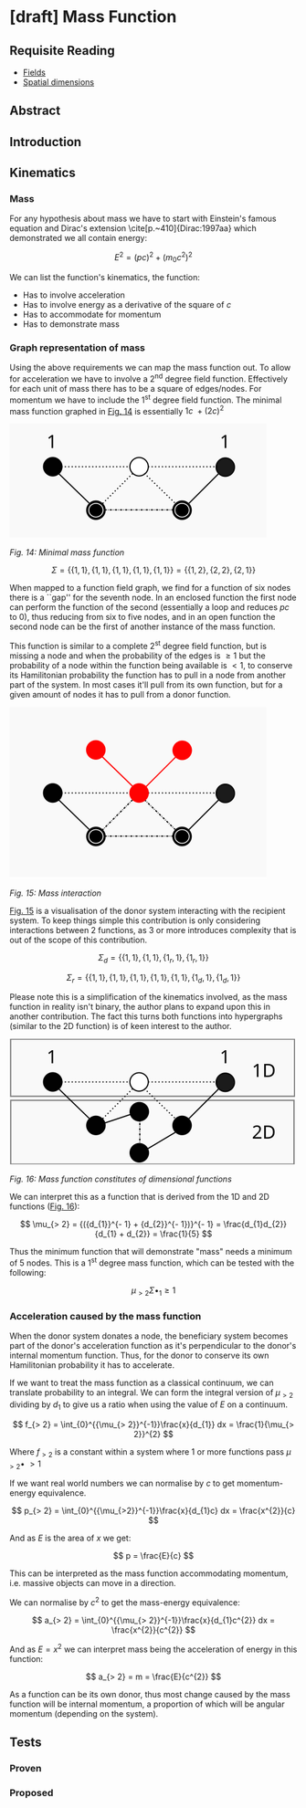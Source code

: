 
<script type="text/javascript" id="MathJax-script" async
  src="https://cdn.jsdelivr.net/npm/mathjax@3/es5/tex-mml-chtml.js">
</script>

# [draft] Mass Function

## Requisite Reading

- [Fields](./fields)
- [Spatial dimensions](./spatial-dimensions)

## Abstract


## Introduction


## Kinematics

### Mass

For any hypothesis about mass we have to start with
Einstein's famous equation and Dirac's extension \cite[p.~410]{Dirac:1997aa}
which demonstrated we all contain energy:

$$
  E^{2} = {(pc)}^{2} + {(m_{0}c^{2})}^{2}
$$

We can list the function's kinematics, the function:


- Has to involve acceleration
- Has to involve energy as a derivative of the square of $c$
- Has to accommodate for momentum
- Has to demonstrate mass


### Graph representation of mass

Using the above requirements we can map the mass function out. To allow
for acceleration we have to involve a 2<sup>nd</sup> degree field
function. Effectively for each unit of mass there has to be a square of
edges/nodes. For momentum we have to include the 1<sup>st</sup>
degree field function. The minimal mass function graphed in 
[Fig. 14](#mass) is essentially $1c\  + ({2c})^{2}$

<a name="mass">![Minimal mass function](./figures/fig14.svg)</a>

*Fig. 14: Minimal mass function*

$$
  \Sigma = \{\{ 1,1\},\{ 1,1\},\{ 1,1\},\{ 1,1\},\{ 1,1\}\} = \{\{ 1,2\},\{ 2,2\},\{ 2,1\}\}
$$

When mapped to a function field graph, we find for a function of six
nodes there is a ``gap'' for the seventh node. In an enclosed function
the first node can perform the function of the second (essentially a
loop and reduces $pc$ to 0), thus reducing from six to five nodes, and
in an open function the second node can be the first of another instance
of the mass function.

This function is similar to a complete 2<sup>st</sup> degree
field function, but is missing a node and when the probability of the
edges is $\geq 1$ but the probability of a node within the function
being available is $< 1$, to conserve its Hamilitonian probability the
function has to pull in a node from another part of the system. In most
cases it'll pull from its own function, but for a given amount of nodes
it has to pull from a donor function.

<a name="mass2">![Mass interaction](./figures/fig15.svg)</a>

*Fig. 15: Mass interaction*

[Fig. 15](#mass2) is a visualisation of the donor system interacting with the
recipient system. To keep things simple this contribution is only considering
interactions between 2 functions, as 3 or more introduces complexity
that is out of the scope of this contribution.

$$
  \Sigma_{d} = \{\{ 1,1\},\{ 1,1\},\{ 1_{r},1\},\{ 1_{r},1\}\}
$$

$$
  \Sigma_{r} = \{\{ 1,1\},\{ 1,1\},\{ 1,1\},\{ 1,1\},\{ 1,1\},\{ 1_{d},1\},\{ 1_{d},1\}\}
$$

Please note this is a simplification of the kinematics involved, as the
mass function in reality isn't binary, the author plans to expand upon
this in another contribution. The fact this turns both functions into
hypergraphs (similar to the 2D function) is of keen interest to the
author.

<a name="mass3">![Mass function constitutes of dimensional functions](./figures/fig16.svg)</a>

*Fig. 16: Mass function constitutes of dimensional functions*

We can interpret this as a function that is derived from the 1D and 2D
functions ([Fig. 16](#mass3)):

$$
  \mu_{> 2} = {({d_{1}}^{- 1} + {d_{2}}^{- 1})}^{- 1} = \frac{d_{1}d_{2}}{d_{1} + d_{2}} =  \frac{1}{5}
$$

Thus the minimum function that will demonstrate "mass" needs a minimum of 5 nodes.
This is a 1<sup>st</sup> degree mass function, which can be
tested with the following:

$$
  \mu_{> 2}\Sigma \bullet_{1} \geq 1
$$

### Acceleration caused by the mass function

When the donor system donates a node, the beneficiary system becomes
part of the donor's acceleration function as it's perpendicular to the
donor's internal momentum function. Thus, for the donor to conserve its
own Hamilitonian probability it has to accelerate.

If we want to treat the mass function as a classical continuum, we can
translate probability to an integral. We can form the integral version
of $\mu_{> 2}$ dividing by $d_{1}$ to give us a ratio when using the 
value of $E$ on a continuum.

$$
  f_{> 2} = \int_{0}^{{\mu_{> 2}}^{-1}}\frac{x}{d_{1}} dx = \frac{1}{\mu_{> 2}}^{2}
$$

Where $f_{> 2}$ is a constant within a system where 1 or more
functions pass $\mu_{> 2}\bullet\ > 1$

If we want real world numbers we can normalise by $c$ to get
momentum-energy equivalence.

$$
  p_{> 2} = \int_{0}^{{\mu_{>2}}^{-1}}\frac{x}{d_{1}c} dx = \frac{x^{2}}{c}
$$

And as $E$ is the area of $x$ we get:

$$
  p = \frac{E}{c}
$$

This can be interpreted as the mass function accommodating momentum,
i.e. massive objects can move in a direction.

We can normalise by $c^{2}$ to get the mass-energy equivalence:

$$
  a_{> 2} = \int_{0}^{{\mu_{> 2}}^{-1}}\frac{x}{d_{1}c^{2}} dx = \frac{x^{2}}{c^{2}}
$$

And as $E = x^{2}$ we can interpret mass being the acceleration of
energy in this function:

$$
  a_{> 2} = m = \frac{E}{c^{2}}
$$

As a function can be its own donor, thus most change caused by the mass
function will be internal momentum, a proportion of which will be
angular momentum (depending on the system).



## Tests


### Proven


### Proposed